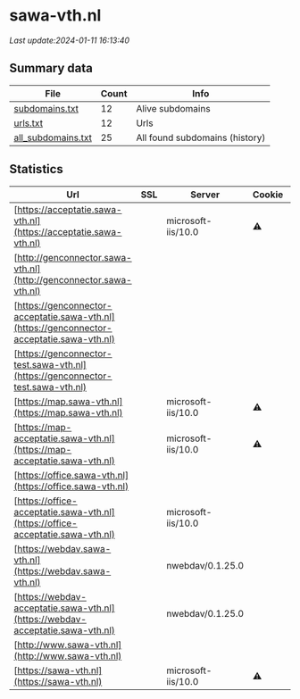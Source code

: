 # sawa-vth.nl
*Last update:2024-01-11 16:13:40*
## Summary data
| File       | Count | Info |
|------------|-------|------|
|[subdomains.txt](/data/sawa-vth/subdomains.txt)|12|Alive subdomains|
|[urls.txt](/data/sawa-vth/urls.txt)|12|Urls|
|[all_subdomains.txt](/data/sawa-vth/all_subdomains.txt)|25|All found subdomains (history)|
## Statistics
| Url | SSL | Server | Cookie | HSTS | CSP | XFO | XXP | RP | Tech |
|------------|-------|------|------|------|------|------|------|------|------|
|[https://acceptatie.sawa-vth.nl](https://acceptatie.sawa-vth.nl)| |microsoft-iis/10.0|:warning: |:white_check_mark: | |:warning: |:white_check_mark: |:white_check_mark: |:white_check_mark: |HSTS IIS:10.0 Micros...|
|[http://genconnector.sawa-vth.nl](http://genconnector.sawa-vth.nl)| | | | | | | |:white_check_mark: ||
|[https://genconnector-acceptatie.sawa-vth.nl](https://genconnector-acceptatie.sawa-vth.nl)| | | | | | | |:white_check_mark: |HSTS IIS:10.0 Micros...|
|[https://genconnector-test.sawa-vth.nl](https://genconnector-test.sawa-vth.nl)| | | | | | | |:white_check_mark: |HSTS IIS:10.0 Micros...|
|[https://map.sawa-vth.nl](https://map.sawa-vth.nl)| |microsoft-iis/10.0|:warning: | | | | |:white_check_mark: |IIS:10.0 Microsoft A...|
|[https://map-acceptatie.sawa-vth.nl](https://map-acceptatie.sawa-vth.nl)| |microsoft-iis/10.0|:warning: | | | | |:white_check_mark: |IIS:10.0 Microsoft A...|
|[https://office.sawa-vth.nl](https://office.sawa-vth.nl)| | | | | | | |:white_check_mark: ||
|[https://office-acceptatie.sawa-vth.nl](https://office-acceptatie.sawa-vth.nl)| |microsoft-iis/10.0| | | | | |:white_check_mark: |IIS:10.0 Microsoft A...|
|[https://webdav.sawa-vth.nl](https://webdav.sawa-vth.nl)| |nwebdav/0.1.25.0| | | | | |:white_check_mark: |Microsoft ASP.NET|
|[https://webdav-acceptatie.sawa-vth.nl](https://webdav-acceptatie.sawa-vth.nl)| |nwebdav/0.1.25.0| | | | | |:white_check_mark: |Microsoft ASP.NET:4....|
|[http://www.sawa-vth.nl](http://www.sawa-vth.nl)| | | | | | | |:white_check_mark: ||
|[https://sawa-vth.nl](https://sawa-vth.nl)| |microsoft-iis/10.0|:warning: |:white_check_mark: | |:warning: |:white_check_mark: |:white_check_mark: |:white_check_mark: |HSTS IIS:10.0 Micros...|